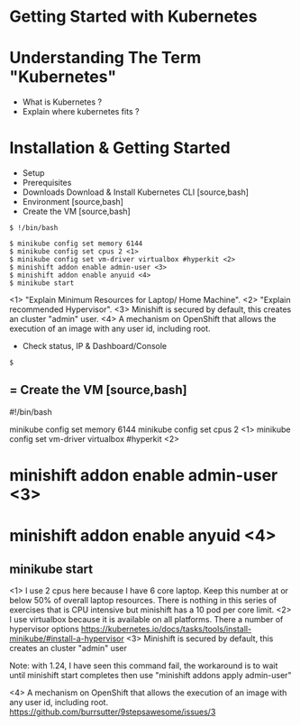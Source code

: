 # Getting Started with Kubernetes

# Understanding The Term "Kubernetes"
- What is Kubernetes ?
- Explain where kubernetes fits ?

# Installation & Getting Started
- Setup
- Prerequisites
- Downloads
  Download & Install Kubernetes CLI
[source,bash]
- Environment
[source,bash]
- Create the VM
[source,bash]

```
$ !/bin/bash

$ minikube config set memory 6144
$ minikube config set cpus 2 <1>
$ minikube config set vm-driver virtualbox #hyperkit <2>
$ minishift addon enable admin-user <3>
$ minishift addon enable anyuid <4>
$ minikube start
```
<1> "Explain Minimum Resources for Laptop/ Home Machine".
<2> "Explain recommended Hypervisor".
<3> Minishift is secured by default, this creates an cluster "admin" user.
<4> A mechanism on OpenShift that allows the execution of an image with any user id, including root.

- Check status, IP & Dashboard/Console
```
$
```

= Create the VM
[source,bash]
----
#!/bin/bash

minikube config set memory 6144
minikube config set cpus 2 <1>
minikube config set vm-driver virtualbox #hyperkit <2>
# minishift addon enable admin-user <3>
# minishift addon enable anyuid <4>
minikube start
----
<1> I use 2 cpus here because I have 6 core laptop.  Keep this number at or below 50% of overall laptop resources.
There is nothing in this series of exercises that is CPU intensive but minishift has a 10 pod per core limit.
<2> I use virtualbox because it is available on all platforms.  There a number of hypervisor options
https://kubernetes.io/docs/tasks/tools/install-minikube/#install-a-hypervisor
<3> Minishift is secured by default, this creates an cluster "admin" user

Note: with 1.24, I have seen this command fail, the workaround is to wait until minishift start completes then use
"minishift addons apply admin-user"

<4> A mechanism on OpenShift that allows the execution of an image with any user id, including root.
https://github.com/burrsutter/9stepsawesome/issues/3


